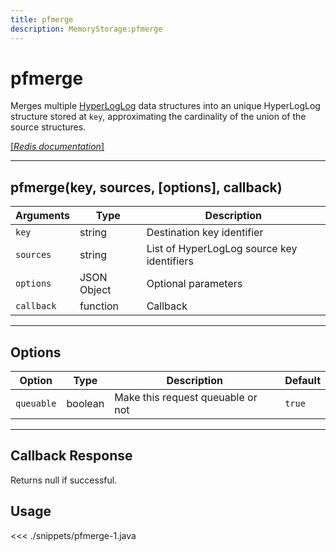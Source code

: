 ```yaml
---
title: pfmerge
description: MemoryStorage:pfmerge
---
```


# pfmerge

Merges multiple [HyperLogLog](https://en.wikipedia.org/wiki/HyperLogLog) data structures into an unique HyperLogLog structure stored at `key`, approximating the cardinality of the union of the source structures.

[[_Redis documentation_]](https://redis.io/commands/pfmerge)

---

## pfmerge(key, sources, [options], callback)

| Arguments  | Type        | Description                                |
| ---------- | ----------- | ------------------------------------------ |
| `key`      | string      | Destination key identifier                 |
| `sources`  | string      | List of HyperLogLog source key identifiers |
| `options`  | JSON Object | Optional parameters                        |
| `callback` | function    | Callback                                   |

---

## Options

| Option     | Type    | Description                       | Default |
| ---------- | ------- | --------------------------------- | ------- |
| `queuable` | boolean | Make this request queuable or not | `true`  |

---

## Callback Response

Returns null if successful.

## Usage

<<< ./snippets/pfmerge-1.java
